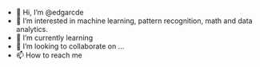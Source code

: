 - 👋 Hi, I’m @edgarcde
- 👀 I’m interested in machine learning, pattern recognition, math and data analytics.
- 🌱 I’m currently learning 
- 💞️ I’m looking to collaborate on ...
- 📫 How to reach me 

<!---
edgarcde/edgarcde is a ✨ special ✨ repository because its `README.md` (this file) appears on your GitHub profile.
You can click the Preview link to take a look at your changes.
--->

